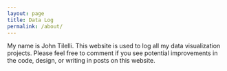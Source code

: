 ```yaml
---
layout: page
title: Data Log
permalink: /about/
---
```


My name is John Tilelli. This website is used to log all my data visualization projects. Please feel free to comment if you see potential improvements in the code, design, or writing in posts on this website. 

